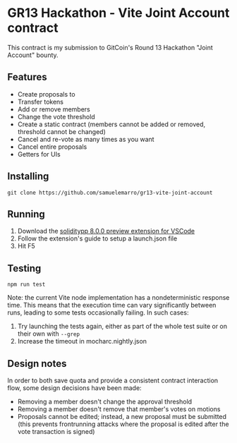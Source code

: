 # GR13 Hackathon - Vite Joint Account contract

This contract is my submission to GitCoin's Round 13 Hackathon "Joint Account" bounty.

## Features
- Create proposals to
 - Transfer tokens
 - Add or remove members
 - Change the vote threshold
- Create a static contract (members cannot be added or removed, threshold cannot be changed)
- Cancel and re-vote as many times as you want
- Cancel entire proposals
- Getters for UIs

## Installing

`git clone https://github.com/samuelemarro/gr13-vite-joint-account`

## Running

1. Download the [soliditypp 8.0.0 preview extension for VSCode](https://marketplace.visualstudio.com/items?itemName=ViteLabs.solppdebugger)
2. Follow the extension's guide to setup a launch.json file
3. Hit F5

## Testing

`npm run test`

Note: the current Vite node implementation has a nondeterministic response time. This means that the execution time can vary significantly between runs, leading to
some tests occasionally failing. In such cases:
1. Try launching the tests again, either as part of the whole test suite or on their own with `--grep`
2. Increase the timeout in mocharc.nightly.json

## Design notes

In order to both save quota and provide a consistent contract interaction flow, some design decisions have been made:
- Removing a member doesn't change the approval threshold
- Removing a member doesn't remove that member's votes on motions
- Proposals cannot be edited; instead, a new proposal must be submitted (this prevents frontrunning attacks where the proposal is edited after the vote transaction is signed)
